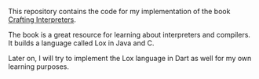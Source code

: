 This repository contains the code for my implementation of the book [Crafting Interpreters](https://craftinginterpreters.com/). 

The book is a great resource for learning about interpreters and compilers. It builds a language called Lox in Java and C.  

Later on, I will try to implement the Lox language in Dart as well for my own learning purposes.